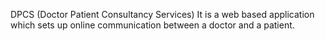 DPCS (Doctor Patient Consultancy Services)
It is a web based application which sets up online communication between a doctor and a patient.
